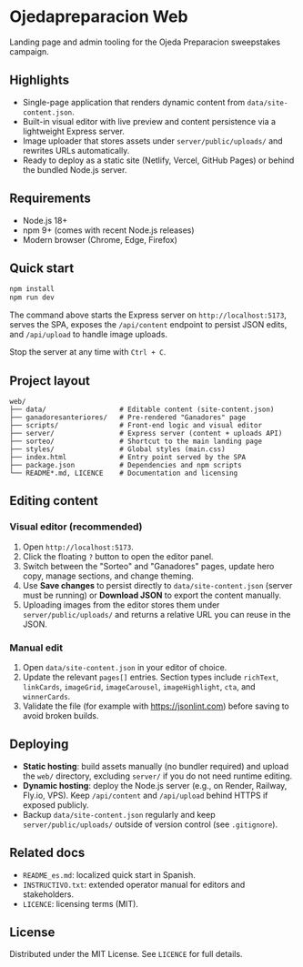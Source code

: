 ﻿# Ojedapreparacion Web

Landing page and admin tooling for the Ojeda Preparacion sweepstakes campaign.

## Highlights
- Single-page application that renders dynamic content from `data/site-content.json`.
- Built-in visual editor with live preview and content persistence via a lightweight Express server.
- Image uploader that stores assets under `server/public/uploads/` and rewrites URLs automatically.
- Ready to deploy as a static site (Netlify, Vercel, GitHub Pages) or behind the bundled Node.js server.

## Requirements
- Node.js 18+
- npm 9+ (comes with recent Node.js releases)
- Modern browser (Chrome, Edge, Firefox)

## Quick start
```bash
npm install
npm run dev
```
The command above starts the Express server on `http://localhost:5173`, serves the SPA, exposes the `/api/content` endpoint to persist JSON edits, and `/api/upload` to handle image uploads.

Stop the server at any time with `Ctrl + C`.

## Project layout
```
web/
├── data/                  # Editable content (site-content.json)
├── ganadoresanteriores/   # Pre-rendered "Ganadores" page
├── scripts/               # Front-end logic and visual editor
├── server/                # Express server (content + uploads API)
├── sorteo/                # Shortcut to the main landing page
├── styles/                # Global styles (main.css)
├── index.html             # Entry point served by the SPA
├── package.json           # Dependencies and npm scripts
└── README*.md, LICENCE    # Documentation and licensing
```

## Editing content
### Visual editor (recommended)
1. Open `http://localhost:5173`.
2. Click the floating `?` button to open the editor panel.
3. Switch between the "Sorteo" and "Ganadores" pages, update hero copy, manage sections, and change theming.
4. Use **Save changes** to persist directly to `data/site-content.json` (server must be running) or **Download JSON** to export the content manually.
5. Uploading images from the editor stores them under `server/public/uploads/` and returns a relative URL you can reuse in the JSON.

### Manual edit
1. Open `data/site-content.json` in your editor of choice.
2. Update the relevant `pages[]` entries. Section types include `richText`, `linkCards`, `imageGrid`, `imageCarousel`, `imageHighlight`, `cta`, and `winnerCards`.
3. Validate the file (for example with https://jsonlint.com) before saving to avoid broken builds.

## Deploying
- **Static hosting**: build assets manually (no bundler required) and upload the `web/` directory, excluding `server/` if you do not need runtime editing.
- **Dynamic hosting**: deploy the Node.js server (e.g., on Render, Railway, Fly.io, VPS). Keep `/api/content` and `/api/upload` behind HTTPS if exposed publicly.
- Backup `data/site-content.json` regularly and keep `server/public/uploads/` outside of version control (see `.gitignore`).

## Related docs
- `README_es.md`: localized quick start in Spanish.
- `INSTRUCTIVO.txt`: extended operator manual for editors and stakeholders.
- `LICENCE`: licensing terms (MIT).

## License
Distributed under the MIT License. See `LICENCE` for full details.
